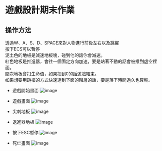# 遊戲設計期末作業
## 操作方法
透過W、A、S、D、SPACE來對人物進行前後左右以及跳躍<br>
按下ECS可以暫停<br>
泥土色的地板是減速地板塊，碰到他的話你會減速。<br>
紅色地板是推進器，會往一個固定方向加速，要是站著不動的話會被推到虛空裡面。<br>
間次地板會扣生命值，如果扣到0的話遊戲結束。<br>
如果想要用跳樓的方式快速達到下面的階層的話，要是落下時間過久也算輸。<br>

* 遊戲開始畫面
![image](https://github.com/user-attachments/assets/83d78ab4-f166-43ff-a793-320c9be050c5)

* 遊戲畫面
![image](https://github.com/user-attachments/assets/f932805e-5303-4b0f-8a6f-3c9c60954dcd)

* 尖刺地板
![image](https://github.com/user-attachments/assets/5fe0756b-6112-4427-af40-6da858289f20)

* 退進器地板
  ![image](https://github.com/user-attachments/assets/853ecad5-7a25-4332-8d0d-d7b91af468ad)

* 按下ESC暫停
  ![image](https://github.com/user-attachments/assets/64e9661c-6692-4971-b3fc-8311368ed9dd)

* 死亡畫面
  ![image](https://github.com/user-attachments/assets/6de69448-d3b6-47f2-8ae5-d10bcc751da7)

